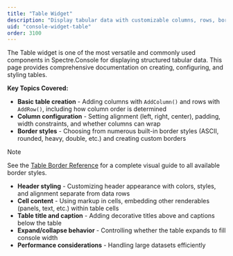 ```yaml
---
title: "Table Widget"
description: "Display tabular data with customizable columns, rows, borders, and styling"
uid: "console-widget-table"
order: 3100
---
```


The Table widget is one of the most versatile and commonly used components in Spectre.Console for displaying structured tabular data. This page provides comprehensive documentation on creating, configuring, and styling tables.

**Key Topics Covered:**

* **Basic table creation** - Adding columns with `AddColumn()` and rows with `AddRow()`, including how column order is determined
* **Column configuration** - Setting alignment (left, right, center), padding, width constraints, and whether columns can wrap
* **Border styles** - Choosing from numerous built-in border styles (ASCII, rounded, heavy, double, etc.) and creating custom borders

> [!NOTE]
> See the [Table Border Reference](/console/reference/table-border-reference) for a complete visual guide to all available border styles.
* **Header styling** - Customizing header appearance with colors, styles, and alignment separate from data rows
* **Cell content** - Using markup in cells, embedding other renderables (panels, text, etc.) within table cells
* **Table title and caption** - Adding decorative titles above and captions below the table
* **Expand/collapse behavior** - Controlling whether the table expands to fill console width
* **Performance considerations** - Handling large datasets efficiently
